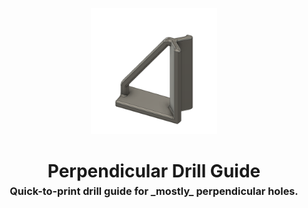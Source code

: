 <!-- 2023-10-11 -->

<p align="center">
  <img src="../../plans/drill-guide/images/wireframe.png" width="40%"/>
</p>
<h1 align="center">
  Perpendicular Drill Guide
  <br>
  <sup><sub><sup>Quick-to-print drill guide for _mostly_ perpendicular holes.<sup></sub>
</h1>
